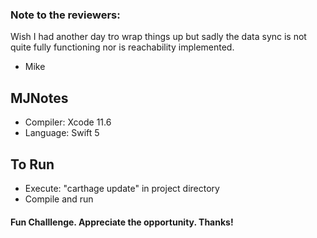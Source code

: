 ### Note to the reviewers:

Wish I had another day tro wrap things up but sadly the data sync is not quite
fully functioning nor is reachability implemented.  

- Mike

## MJNotes
- Compiler: Xcode 11.6
- Language: Swift 5

## To Run
- Execute: "carthage update" in project directory
- Compile and run

#### Fun Challlenge.  Appreciate the opportunity.  Thanks!
